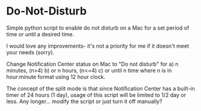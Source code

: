 # Do-Not-Disturb
Simple python script to enable do not disturb on a Mac for a set period of time or until a desired time. 

I would love any improvements- it's not a priority for me if it doesn't meet your needs (sorry). 

Change Notification Center status on Mac to "Do not disturb" for
a) n minutes, (n>4)
b) or n hours, (n<=4)
c) or until n time where n is in hour:minute format using 12 hour clock.

The concept of the split mode is that since Notification Center has a built-in
timer of 24 hours (1 day), usage of this script will be limited to 1/2 day or
less. Any longer... modify the script or just turn it off manually?
